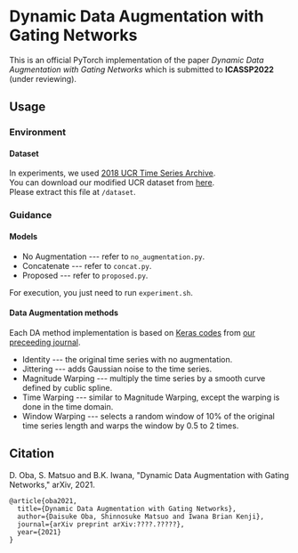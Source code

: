 # Dynamic Data Augmentation with Gating Networks
This is an official PyTorch implementation of the paper *Dynamic Data Augmentation with Gating Networks* which is submitted to **ICASSP2022** (under reviewing).  

## Usage

### Environment

#### Dataset
In experiments, we used [2018 UCR Time Series Archive](https://www.cs.ucr.edu/~eamonn/time_series_data_2018/).  
You can download our modified UCR dataset from [here](https://drive.google.com/file/d/1w1--ckigeF-PPzbwa7_6ghJdPqo7P3_P/view?usp=sharing).  
Please extract this file at ```/dataset```.  

### Guidance

#### Models
* No Augmentation --- refer to ```no_augmentation.py```.  
* Concatenate --- refer to ```concat.py```.  
* Proposed --- refer to ```proposed.py```.  

For execution, you just need to run ```experiment.sh```.  

#### Data Augmentation methods
Each DA method implementation is based on [Keras codes](https://github.com/uchidalab/time_series_augmentation) from [our preceeding journal](https://journals.plos.org/plosone/article?id=10.1371/journal.pone.0254841).
* Identity --- the original time series with no augmentation.  
* Jittering --- adds Gaussian noise to the time series.  
* Magnitude Warping --- multiply the time series by a smooth curve defined by cublic spline.  
* Time Warping --- similar to Magnitude Warping, except the warping is done in the time domain.  
* Window Warping --- selects a random window of 10% of the original time series length and warps the window by 0.5 to 2 times.  

## Citation
D. Oba, S. Matsuo and B.K. Iwana, "Dynamic Data Augmentation with Gating Networks," arXiv, 2021.  
```
@article{oba2021,
  title={Dynamic Data Augmentation with Gating Networks},
  author={Daisuke Oba, Shinnosuke Matsuo and Iwana Brian Kenji},
  journal={arXiv preprint arXiv:????.?????},
  year={2021}
}
```
